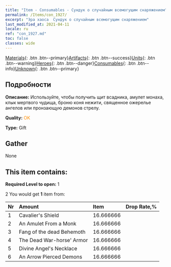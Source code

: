 ```yaml
---
title: "Item - Consumables - Сундук о случайным всемогущим снаряжением"
permalink: /Items/con_1927/
excerpt: "Эра хаоса  Сундук о случайным всемогущим снаряжением"
last_modified_at: 2021-04-11
locale: ru
ref: "con_1927.md"
toc: false
classes: wide
---
```

 [Materials](/ru/Items/){: .btn .btn--primary}[Artifacts](/ru/Items/Artifacts/){: .btn .btn--success}[Units](/ru/Items/Units/){: .btn .btn--warning}[Heroes](/ru/Items/Heroes/){: .btn .btn--danger}[Consumables](/ru/Items/Consumables/){: .btn .btn--info}[Unknown](/ru/Items/Unknown/){: .btn .btn--primary}

## Подробности
 **Описание:** Используйте, чтобы получить щит всадника, амулет монаха, клык мертвого чудища, броню коня нежити, священное ожерелье ангелов или пронзающую демонов стрелу.

 **Quality:** <span style="color: #FF8C00">OK</span>

 **Type:** Gift

## Gather

  None

## This item contains:

 **Required Level to open:** 1

 2 You would get **1** item  from:

  | Nr | Amount |     Item    | Drop Rate,% |
  |:---|:-------|:------------|:---------:|
  | 1 | Cavalier's Shield | 16.666666 | 
  | 2 | An Amulet From a Monk | 16.666666 | 
  | 3 | Fang of the dead Behemoth | 16.666666 | 
  | 4 | The Dead War-horse' Armor | 16.666666 | 
  | 5 | Divine Angel's Necklace | 16.666666 | 
  | 6 | An Arrow Pierced Demons | 16.666666 | 
